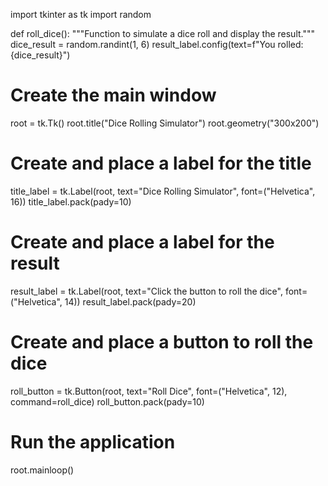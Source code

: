 import tkinter as tk
import random

def roll_dice():
    """Function to simulate a dice roll and display the result."""
    dice_result = random.randint(1, 6)
    result_label.config(text=f"You rolled: {dice_result}")

# Create the main window
root = tk.Tk()
root.title("Dice Rolling Simulator")
root.geometry("300x200")

# Create and place a label for the title
title_label = tk.Label(root, text="Dice Rolling Simulator", font=("Helvetica", 16))
title_label.pack(pady=10)

# Create and place a label for the result
result_label = tk.Label(root, text="Click the button to roll the dice", font=("Helvetica", 14))
result_label.pack(pady=20)

# Create and place a button to roll the dice
roll_button = tk.Button(root, text="Roll Dice", font=("Helvetica", 12), command=roll_dice)
roll_button.pack(pady=10)

# Run the application
root.mainloop()
